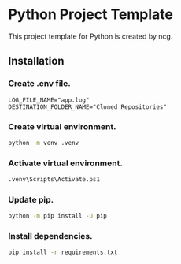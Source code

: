 # Python Project Template

This project template for Python is created by ncg.

## Installation

### Create .env file.
```
LOG_FILE_NAME="app.log"
DESTINATION_FOLDER_NAME="Cloned Repositories"
```

### Create virtual environment.
```bash
python -m venv .venv
```

### Activate virtual environment.
```bash
.venv\Scripts\Activate.ps1
```

### Update pip.
```bash
python -m pip install -U pip
```

### Install dependencies.
```bash
pip install -r requirements.txt
```